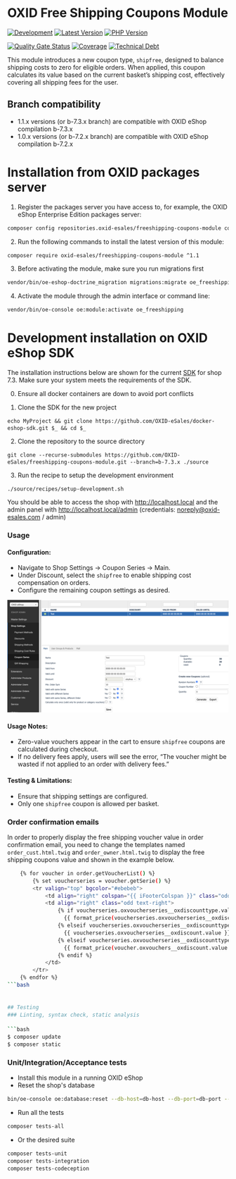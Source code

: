 # OXID Free Shipping Coupons Module

[![Development](https://github.com/OXID-eSales/freeshipping-coupons-module/actions/workflows/trigger.yaml/badge.svg?branch=b-7.2.x)](https://github.com/OXID-eSales/freeshipping-coupons-module/actions/workflows/trigger.yaml)
[![Latest Version](https://img.shields.io/packagist/v/OXID-eSales/freeshipping-coupons-module?logo=composer&label=latest&include_prereleases&color=orange)](https://packagist.org/packages/oxid-esales/freeshipping-coupons-module)
[![PHP Version](https://img.shields.io/packagist/php-v/oxid-esales/freeshipping-coupons-module)](https://github.com/oxid-esales/freeshipping-coupons-module)

[![Quality Gate Status](https://sonarcloud.io/api/project_badges/measure?project=OXID-eSales_freeshipping-coupons-module&metric=alert_status&token=0026d27eda3483728f0985d44d32714927ad2f3d)](https://sonarcloud.io/dashboard?id=OXID-eSales_freeshipping-coupons-module)
[![Coverage](https://sonarcloud.io/api/project_badges/measure?project=OXID-eSales_freeshipping-coupons-module&metric=coverage&token=0026d27eda3483728f0985d44d32714927ad2f3d)](https://sonarcloud.io/dashboard?id=OXID-eSales_freeshipping-coupons-module)
[![Technical Debt](https://sonarcloud.io/api/project_badges/measure?project=OXID-eSales_freeshipping-coupons-module&metric=sqale_index&token=0026d27eda3483728f0985d44d32714927ad2f3d)](https://sonarcloud.io/dashboard?id=OXID-eSales_freeshipping-coupons-module)

This module introduces a new coupon type, ``shipfree``, designed to balance shipping costs to zero for eligible orders. When applied, this coupon calculates its value based on the current basket’s shipping cost, effectively covering all shipping fees for the user.

## Branch compatibility

* 1.1.x versions (or b-7.3.x branch) are compatible with OXID eShop compilation b-7.3.x
* 1.0.x versions (or b-7.2.x branch) are compatible with OXID eShop compilation b-7.2.x

# Installation from OXID packages server

1. Register the packages server you have access to, for example, the OXID eShop Enterprise Edition packages server:

```bash
composer config repositories.oxid-esales/freeshipping-coupons-module composer https://enterprise-edition.packages.oxid-esales.com/
```

2. Run the following commands to install the latest version of this module:

```bash
composer require oxid-esales/freeshipping-coupons-module ^1.1
```

3. Before activating the module, make sure you run migrations first

```bash
vendor/bin/oe-eshop-doctrine_migration migrations:migrate oe_freeshipping
```

4. Activate the module through the admin interface or command line:

```bash
vendor/bin/oe-console oe:module:activate oe_freeshipping
```


# Development installation on OXID eShop SDK

The installation instructions below are shown for the current [SDK](https://github.com/OXID-eSales/docker-eshop-sdk)
for shop 7.3. Make sure your system meets the requirements of the SDK.

0. Ensure all docker containers are down to avoid port conflicts

1. Clone the SDK for the new project
```shell
echo MyProject && git clone https://github.com/OXID-eSales/docker-eshop-sdk.git $_ && cd $_
```

2. Clone the repository to the source directory
```shell
git clone --recurse-submodules https://github.com/OXID-eSales/freeshipping-coupons-module.git --branch=b-7.3.x ./source
```

3. Run the recipe to setup the development environment
```shell
./source/recipes/setup-development.sh
```

You should be able to access the shop with http://localhost.local and the admin panel with http://localhost.local/admin
(credentials: noreply@oxid-esales.com / admin)

### Usage

#### Configuration:

- Navigate to Shop Settings → Coupon Series → Main.
- Under Discount, select the ``shipfree`` to enable shipping cost compensation on orders.
- Configure the remaining coupon settings as desired.
  
![Image alt](./free-ship-coupon.png)

#### Usage Notes:
- Zero-value vouchers appear in the cart to ensure ``shipfree`` coupons are calculated during checkout.
- If no delivery fees apply, users will see the error, “The voucher might be wasted if not applied to an order with delivery fees.”

#### Testing & Limitations:
- Ensure that shipping settings are configured.
- Only one ``shipfree`` coupon is allowed per basket.

### Order confirmation emails

In order to properly display the free shipping voucher value in order confirmation email, you need to change the templates 
named ``order_cust.html.twig`` and ``order_owner.html.twig`` to display the free shipping coupons value and shown in the example below.

```bash
    {% for voucher in order.getVoucherList() %}
        {% set voucherseries = voucher.getSerie() %}
        <tr valign="top" bgcolor="#ebebeb">
            <td align="right" colspan="{{ iFooterColspan }}" class="odd text-right">{{ voucher.oxvouchers__oxvouchernr.value }}</td>
            <td align="right" class="odd text-right">
                {% if voucherseries.oxvoucherseries__oxdiscounttype.value == "absolute" %}
                  {{ format_price(voucherseries.oxvoucherseries__oxdiscount.value , { currency: currency }) }}
                {% elseif voucherseries.oxvoucherseries__oxdiscounttype.value == "percentage" %}
                  {{ voucherseries.oxvoucherseries__oxdiscount.value }}%
                {% elseif voucherseries.oxvoucherseries__oxdiscounttype.value == "shipfree" %}
                  {{ format_price(voucher.oxvouchers__oxdiscount.value , { currency: currency }) }}
                {% endif %}
            </td>
        </tr>
    {% endfor %}
```bash


## Testing
### Linting, syntax check, static analysis

```bash
$ composer update
$ composer static
```

### Unit/Integration/Acceptance tests

- Install this module in a running OXID eShop
- Reset the shop's database

```bash
bin/oe-console oe:database:reset --db-host=db-host --db-port=db-port --db-name=db-name --db-user=db-user --db-password=db-password --force
```

- Run all the tests

```bash
composer tests-all
```

- Or the desired suite

```bash
composer tests-unit
composer tests-integration
composer tests-codeception
```
